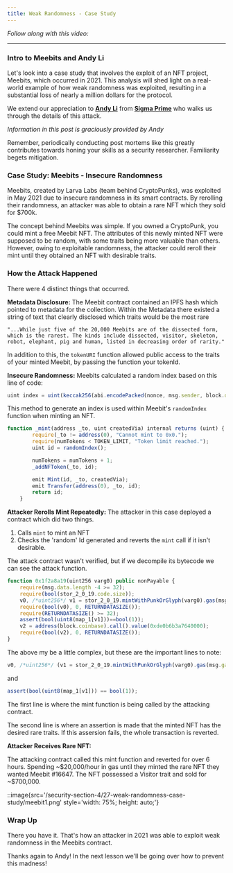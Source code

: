 ```yaml
---
title: Weak Randomness - Case Study
---
```


_Follow along with this video:_

---

### Intro to Meebits and Andy Li

Let's look into a case study that involves the exploit of an NFT project, Meebits, which occurred in 2021. This analysis will shed light on a real-world example of how weak randomness was exploited, resulting in a substantial loss of nearly a million dollars for the protocol.

We extend our appreciation to [**Andy Li**](https://twitter.com/andyfeili) from [**Sigma Prime**](https://sigmaprime.io/) who walks us through the details of this attack.

_Information in this post is graciously provided by Andy_

Remember, periodically conducting post mortems like this greatly contributes towards honing your skills as a security researcher. Familiarity begets mitigation.

### Case Study: Meebits - Insecure Randomness

Meebits, created by Larva Labs (team behind CryptoPunks), was exploited in May 2021 due to insecure randomness in its smart contracts. By rerolling their randomness, an attacker was able to obtain a rare NFT which they sold for $700k.

The concept behind Meebits was simple. If you owned a CryptoPunk, you could mint a free Meebit NFT. The attributes of this newly minted NFT were supposed to be random, with some traits being more valuable than others. However, owing to exploitable randomness, the attacker could reroll their mint until they obtained an NFT with desirable traits.

### How the Attack Happened

There were 4 distinct things that occurred.

**Metadata Disclosure:** The Meebit contract contained an IPFS hash which pointed to metadata for the collection. Within the Metadata there existed a string of text that clearly disclosed which traits would be the most rare

    "...While just five of the 20,000 Meebits are of the dissected form, which is the rarest. The kinds include dissected, visitor, skeleton, robot, elephant, pig and human, listed in decreasing order of rarity."

In addition to this, the `tokenURI` function allowed public access to the traits of your minted Meebit, by passing the function your tokenId.

**Insecure Randomness:** Meebits calculated a random index based on this line of code:

```js
uint index = uint(keccak256(abi.encodePacked(nonce, msg.sender, block.difficulty, block.timestamp))) % totalSize;
```

This method to generate an index is used within Meebit's `randomIndex` function when minting an NFT.

```js
function _mint(address _to, uint createdVia) internal returns (uint) {
        require(_to != address(0), "Cannot mint to 0x0.");
        require(numTokens < TOKEN_LIMIT, "Token limit reached.");
        uint id = randomIndex();

        numTokens = numTokens + 1;
        _addNFToken(_to, id);

        emit Mint(id, _to, createdVia);
        emit Transfer(address(0), _to, id);
        return id;
    }
```

**Attacker Rerolls Mint Repeatedly:** The attacker in this case deployed a contract which did two things.

1. Calls `mint` to mint an NFT
2. Checks the 'random' Id generated and reverts the `mint` call if it isn't desirable.

The attack contract wasn't verified, but if we decompile its bytecode we can see the attack function.

```js
function 0x1f2a8a19(uint256 varg0) public nonPayable {
    require(msg.data.length -4 >= 32);
    require(bool(stor_2_0_19.code.size));
    v0, /*uint256*/ v1 = stor_2_0_19.mintWithPunkOrGlyph(varg0).gas(msg.gas);
    require(bool(v0), 0, RETURNDATASIZE());
    require(RETURNDATASIZE() >= 32);
    assert(bool(uint8(map_1[v1]))==bool(1));
    v2 = address(block.coinbase).call().value(0xde0b6b3a7640000);
    require(bool(v2), 0, RETURNDATASIZE());
}
```

The above my be a little complex, but these are the important lines to note:

```js
v0, /*uint256*/ (v1 = stor_2_0_19.mintWithPunkOrGlyph(varg0).gas(msg.gas));
```

and

```js
assert(bool(uint8(map_1[v1])) == bool(1));
```

The first line is where the mint function is being called by the attacking contract.

The second line is where an assertion is made that the minted NFT has the desired rare traits. If this assersion fails, the whole transaction is reverted.

**Attacker Receives Rare NFT:**

The attacking contract called this mint function and reverted for over 6 hours. Spending ~$20,000/hour in gas until they minted the rare NFT they wanted Meebit #16647. The NFT possessed a Visitor trait and sold for ~$700,000.

::image{src='/security-section-4/27-weak-randomness-case-study/meebit1.png' style='width: 75%; height: auto;'}

### Wrap Up

There you have it. That's how an attacker in 2021 was able to exploit weak randomness in the Meebits contract.

Thanks again to Andy! In the next lesson we'll be going over how to prevent this madness!

